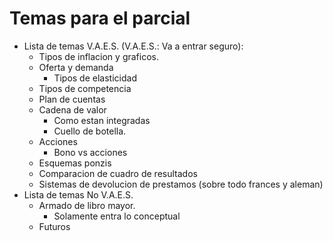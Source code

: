 

# Temas para el parcial

- Lista de temas V.A.E.S. (V.A.E.S.: Va a entrar seguro):
	- Tipos de inflacion y graficos.
	- Oferta y demanda
		- Tipos de elasticidad
	- Tipos de competencia
	- Plan de cuentas
	- Cadena de valor
		- Como estan integradas
		- Cuello de botella.
	- Acciones
		- Bono vs acciones
	- Esquemas ponzis
	- Comparacion de cuadro de resultados
	- Sistemas de devolucion de prestamos (sobre todo frances y aleman)
- Lista de temas No V.A.E.S.
	- Armado de libro mayor.
		- Solamente entra lo conceptual
	- Futuros

